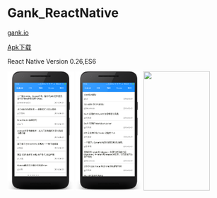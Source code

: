 # Gank_ReactNative
<a href="http://gank.io">gank.io</a>
 
<a href="https://github.com/xiDaiDai/JanDan_ReactNative_Sample/tree/master/apk/gank_v1.apk">Apk下载</a>
<p>React Native Version 0.26,ES6</p>
<p><img src="https://github.com/xiDaiDai/Gank_ReactNative/blob/master/screenshots/1.png" height="270" width="150" />
<img src="https://github.com/xiDaiDai/Gank_ReactNative/blob/master/screenshots/2.png" height="270" width="150" />
<img src="https://github.com/xiDaiDai/Gank_ReactNative/blob/master/screenshots/3.png" height="270" width="150" />
 
</p>
